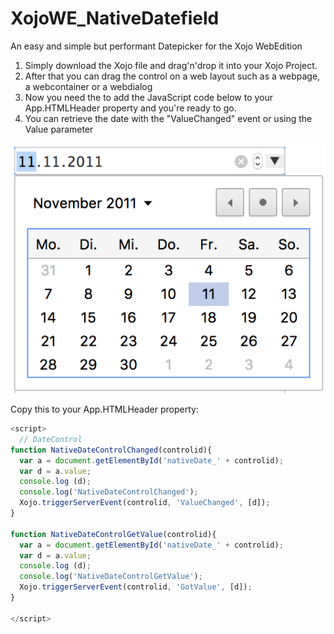 # XojoWE_NativeDatefield
An easy and simple but performant Datepicker for the Xojo WebEdition


1. Simply download the Xojo file and drag'n'drop it into your Xojo Project.
2. After that you can drag the control on a web layout such as a webpage, a webcontainer or a webdialog
3. Now you need the to add the JavaScript code below to your App.HTMLHeader property and you're ready to go.
4. You can retrieve the date with the "ValueChanged" event or using the Value parameter

![Screenshot](https://github.com/VanDerLars/XojoWE_NativeDatefield/blob/master/Bildschirmfoto%202018-02-05%20um%2016.33.26.png)


Copy this to your App.HTMLHeader property:
```JavaScript
<script>
  // DateControl
function NativeDateControlChanged(controlid){
  var a = document.getElementById('nativeDate_' + controlid);
  var d = a.value;
  console.log (d);
  console.log('NativeDateControlChanged');
  Xojo.triggerServerEvent(controlid, 'ValueChanged', [d]);
}

function NativeDateControlGetValue(controlid){
  var a = document.getElementById('nativeDate_' + controlid);
  var d = a.value;
  console.log (d);
  console.log('NativeDateControlGetValue');
  Xojo.triggerServerEvent(controlid, 'GotValue', [d]);
}

</script>
```
